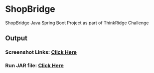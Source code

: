 # ShopBridge
ShopBridge Java Spring Boot Project as part of ThinkRidge Challenge


## Output

### Screenshot Links: [Click Here](https://github.com/Shubham-Vishwakarma/ShopBridge/blob/main/output/README.md)

### Run JAR file: [Click Here](https://github.com/Shubham-Vishwakarma/ShopBridge/tree/main/output/jar)